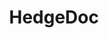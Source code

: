 ---
codehost: https://github.com/hedgedoc/hedgedoc
logohandle: hedgedoc
sort: hedgedoc
title: HedgeDoc
website: https://hedgedoc.org/
---